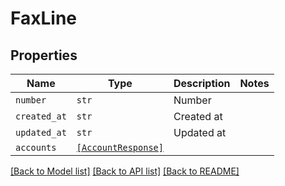 # FaxLine



## Properties

| Name | Type | Description | Notes |
| ---- | ---- | ----------- | ----- |
| `number` | ```str``` |  Number  |  |
| `created_at` | ```str``` |  Created at  |  |
| `updated_at` | ```str``` |  Updated at  |  |
| `accounts` | [```[AccountResponse]```](AccountResponse.md) |    |  |


[[Back to Model list]](../README.md#documentation-for-models) [[Back to API list]](../README.md#documentation-for-api-endpoints) [[Back to README]](../README.md)



